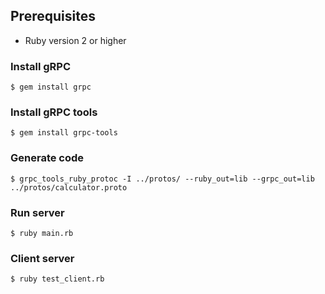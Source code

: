 ## Prerequisites 
- Ruby version 2 or higher

### Install gRPC
`$ gem install grpc`

### Install gRPC tools
`$ gem install grpc-tools`

### Generate code
`$ grpc_tools_ruby_protoc -I ../protos/ --ruby_out=lib --grpc_out=lib ../protos/calculator.proto`


### Run server
`$ ruby main.rb`

### Client server
`$ ruby test_client.rb`
